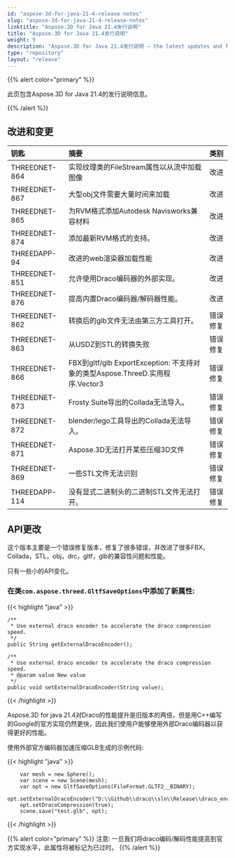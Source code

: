 ```yaml
---
id: "aspose-3d-for-java-21-4-release-notes"
slug: "aspose-3d-for-java-21-4-release-notes"
linktitle: "Aspose.3D for Java 21.4发行说明"
title: "Aspose.3D for Java 21.4发行说明"
weight: 9
description: "Aspose.3D for Java 21.4发行说明 – the latest updates and fixes."
type: "repository"
layout: "release"
---
```

{{% alert color="primary" %}}

此页包含Aspose.3D for Java 21.4的发行说明信息。

{{% /alert %}}
## **改进和变更**
|**钥匙**|**摘要**|**类别**|
|:- |:- |:- |
|THREEDNET-864 |实现纹理类的FileStream属性以从流中加载图像|改进|
|THREEDNET-867 |大型obj文件需要大量时间来加载|改进|
|THREEDNET-865 |为RVM格式添加Autodesk Navisworks兼容材料|改进|
|THREEDNET-874 |添加最新RVM格式的支持。|改进|
|THREEDAPP-94 |改进的web渲染器加载性能|改进|
|THREEDNET-851 |允许使用Draco编码器的外部实现。|改进|
|THREEDNET-876 |提高内置Draco编码器/解码器性能。|改进|
|THREEDNET-862 |转换后的glb文件无法由第三方工具打开。|错误修复|
|THREEDNET-863 |从USDZ到STL的转换失败|错误修复|
|THREEDNET-866 |FBX到gltf/glb ExportException: 不支持对象的类型Aspose.ThreeD.实用程序.Vector3|错误修复|
|THREEDNET-873 |Frosty Suite导出的Collada无法导入。|错误修复|
|THREEDNET-872 |blender/lego工具导出的Collada无法导入。|错误修复|
|THREEDNET-871 |Aspose.3D无法打开某些压缩3D文件|错误修复|
|THREEDNET-869 |一些STL文件无法识别|错误修复|
|THREEDAPP-114 |没有显式二进制头的二进制STL文件无法打开。|错误修复|


## API更改 ##


这个版本主要是一个错误修复版本，修复了很多错误，并改进了很多FBX，Collada，STL，obj，drc，gltf，glb的兼容性问题和性能。



只有一些小的API变化。

### 在类`com.aspose.threed.GltfSaveOptions`中添加了新属性:

{{< highlight "java" >}}

    /**
     * Use external draco encoder to accelerate the draco compression speed.
     */
    public String getExternalDracoEncoder();
    
    /**
     * Use external draco encoder to accelerate the draco compression speed.
     * @param value New value
     */
    public void setExternalDracoEncoder(String value);


{{< /highlight >}}


Aspose.3D for java 21.4对Draco的性能提升是旧版本的两倍，但是用C++编写的Google的官方实现仍然更快，因此我们使用户能够使用外部Draco编码器以获得更好的性能。


使用外部官方编码器加速压缩GLB生成的示例代码:

{{< highlight "java" >}}

        var mesh = new Sphere();
        var scene = new Scene(mesh);
        var opt = new GltfSaveOptions(FileFormat.GLTF2__BINARY);
        opt.setExternalDracoEncoder("D:\\Github\\draco\\sln\\Release\\draco_encoder.exe");
        opt.setDracoCompression(true);
        scene.save("test.glb", opt);

{{< /highlight >}}


{{% alert color="primary" %}} 
注意: 一旦我们将draco编码/解码性能提高到官方实现水平，此属性将被标记为已过时。
{{% /alert %}}

